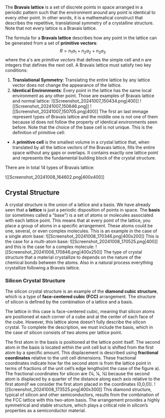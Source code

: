 The **Bravais lattice** is a set of discrete points in space arranged in a periodic pattern such that the environment around any point is identical to every other point. In other words, it is a mathematical construct that describes the repetitive, translational symmetry of a crystalline structure. Note that not every lattice is a Bravais lattice.

The formula for a **Bravais lattice** describes how any point in the lattice can be generated from a set of **primitive vectors**:
$$ R = n_1a_1 + n_2a_2 + n_3a_3$$
where the a's are *primitive vectors* that defines the simple cell and n are integers that defines the next cell.
A Bravais lattice must satisfy two key conditions:
1. **Translational Symmetry**: Translating the entire lattice by any lattice vector does not change the appearance of the lattice.
2. **Identical Environments**: Every point in the lattice has the same local environment as any other point.
Those are examples of Bravais lattice and normal lattice:
![[Screenshot_20241007_150434.png|400]]
![[Screenshot_20241007_150646.png]]
![[Screenshot_20241007_150705.png|400]]
The first an last immage represent types of Bravais lattice and the middle one is not one of them because id does not follow the property of identical environments seen before. Note that the choice of the base cell is not unique.
This is the definition of primitive cell:
- A **primitive cell** is the smallest volume in a crystal lattice that, when translated by all the lattice vectors of the Bravais lattice, fills the entire space without any gaps or overlaps. It contains exactly one lattice point and represents the fundamental building block of the crystal structure.

There are in total 14 types of Bravais lattice:

![[Screenshot_20241008_164602.png|400x400]]

## Crystal Structure
A crystal structure is the union of a lattice and a basis. We have already seen that a **lattice** is just a periodic disposition of points in space. 
The **basis** (or sometimes called a "base") is a set of atoms or molecules associated with each lattice point. This means that at every point of the lattice, you place a group of atoms in a specific arrangement. These atoms could be one, several, or even complex molecules.
This is an example in the case of a single atom base:
![[Screenshot_20241008_170346.png|400x200]]
This is the case for a multi-atom base:
![[Screenshot_20241008_170525.png|400]]
and this is the case for a complex molecule:
![[Screenshot_20241008_170846.png|400x250]]
The type of crystal structure that a material crystallize to depends on the nature of the chemical bonds between the atoms. Also in a natural process everything crystallize following a Bravais lattice. 

### Silicon Crystal Structure
The silicon crystal structure is an example of the **diamond cubic structure**, which is a type of **face-centered cubic (FCC)** arrangement. The structure of silicon is defined by the combination of a lattice and a basis.

The lattice in this case is face-centered cubic, meaning that silicon atoms are positioned at each corner of a cube and at the center of each face of the cube. However, this lattice alone doesn’t fully describe the silicon crystal. To complete the description, we must include the basis, which in the case of silicon consists of two atoms per lattice point.

The first atom in the basis is positioned at the lattice point itself. The second atom in the basis is located within the unit cell but is shifted from the first atom by a specific amount. This displacement is described using **fractional coordinates** relative to the unit cell dimensions. These fractional coordinates indicate how far the second atom is from the lattice point in terms of fractions of the unit cell’s edge lengths(int the case of the figure a). The fractional coordinates for silicon are (¼, ¼, ¼) because the second atom is displaced by a quarter of the distance along each axis relative to the first atom(if we consider the first atom placed in the coordinates (0,0,0)).
![[Screenshot_20241008_173525.png|400x300]]
This diamond structure, typical of silicon and other semiconductors, results from the combination of the FCC lattice with this two-atom basis. The arrangement provides a highly symmetrical and stable structure, which plays a critical role in silicon’s properties as a semiconductor material.


